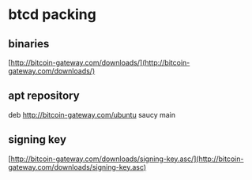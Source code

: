 # btcd packing


## binaries
[http://bitcoin-gateway.com/downloads/](http://bitcoin-gateway.com/downloads/)

## apt repository
deb http://bitcoin-gateway.com/ubuntu saucy main

## signing key
[http://bitcoin-gateway.com/downloads/signing-key.asc/](http://bitcoin-gateway.com/downloads/signing-key.asc)
